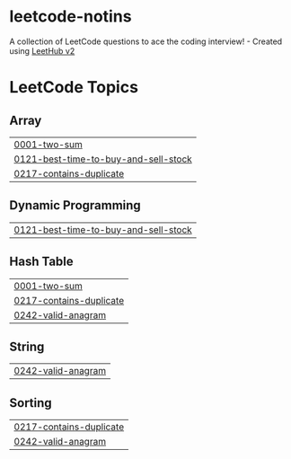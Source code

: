 # leetcode-notins
A collection of LeetCode questions to ace the coding interview! - Created using [LeetHub v2](https://github.com/arunbhardwaj/LeetHub-2.0)

<!---LeetCode Topics Start-->
# LeetCode Topics
## Array
|  |
| ------- |
| [0001-two-sum](https://github.com/NitinSomisetty/leetcode-notins/tree/master/0001-two-sum) |
| [0121-best-time-to-buy-and-sell-stock](https://github.com/NitinSomisetty/leetcode-notins/tree/master/0121-best-time-to-buy-and-sell-stock) |
| [0217-contains-duplicate](https://github.com/NitinSomisetty/leetcode-notins/tree/master/0217-contains-duplicate) |
## Dynamic Programming
|  |
| ------- |
| [0121-best-time-to-buy-and-sell-stock](https://github.com/NitinSomisetty/leetcode-notins/tree/master/0121-best-time-to-buy-and-sell-stock) |
## Hash Table
|  |
| ------- |
| [0001-two-sum](https://github.com/NitinSomisetty/leetcode-notins/tree/master/0001-two-sum) |
| [0217-contains-duplicate](https://github.com/NitinSomisetty/leetcode-notins/tree/master/0217-contains-duplicate) |
| [0242-valid-anagram](https://github.com/NitinSomisetty/leetcode-notins/tree/master/0242-valid-anagram) |
## String
|  |
| ------- |
| [0242-valid-anagram](https://github.com/NitinSomisetty/leetcode-notins/tree/master/0242-valid-anagram) |
## Sorting
|  |
| ------- |
| [0217-contains-duplicate](https://github.com/NitinSomisetty/leetcode-notins/tree/master/0217-contains-duplicate) |
| [0242-valid-anagram](https://github.com/NitinSomisetty/leetcode-notins/tree/master/0242-valid-anagram) |
<!---LeetCode Topics End-->